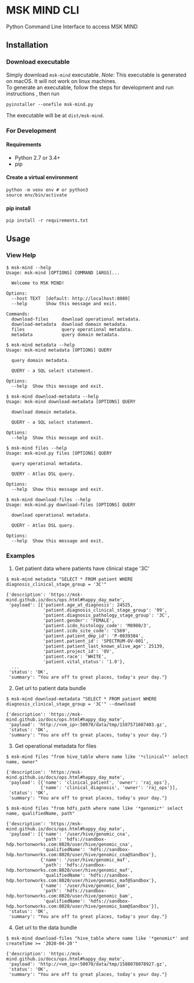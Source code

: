 # MSK MIND CLI

Python Command Line Interface to access MSK MIND

## Installation
### Download executable
Simply download `msk-mind` executable.
*Note*: This executable is generated on macOS. It will not work on linux machines.  
To generate an executable, follow the steps for development and run instructions , then run
```
pyinstaller --onefile msk-mind.py
```
The executable will be at `dist/msk-mind`.

### For Development
#### Requirements

- Python 2.7 or 3.4+
- pip

#### Create a virtual environment
```
python -m venv env # or python3
source env/bin/activate
```

#### pip install
```
pip install -r requirements.txt
```

## Usage

### View Help
```
$ msk-mind --help
Usage: msk-mind [OPTIONS] COMMAND [ARGS]...

  Welcome to MSK MIND!

Options:
  --host TEXT  [default: http://localhost:8080]
  --help       Show this message and exit.

Commands:
  download-files     download operational metadata.
  download-metadata  download domain metadata.
  files              query operational metadata.
  metadata           query domain metadata.
```

```
$ msk-mind metadata --help
Usage: msk-mind metadata [OPTIONS] QUERY

  query domain metadata.

  QUERY - a SQL select statement.

Options:
  --help  Show this message and exit.
```

```
$ msk-mind download-metadata --help
Usage: msk-mind download-metadata [OPTIONS] QUERY

  download domain metadata.

  QUERY - a SQL select statement.

Options:
  --help  Show this message and exit.
```

```
$ msk-mind files --help
Usage: msk-mind.py files [OPTIONS] QUERY

  query operational metadata.

  QUERY - Atlas DSL query.

Options:
  --help  Show this message and exit.
```

```
$ msk-mind download-files --help
Usage: msk-mind.py download-files [OPTIONS] QUERY

  download operational metadata.

  QUERY - Atlas DSL query.

Options:
  --help  Show this message and exit.
```

### Examples

1. Get patient data where patients have clinical stage '3C'
```
$ msk-mind metadata "SELECT * FROM patient WHERE diagnosis_clinical_stage_group = '3C'"

{'description': 'https://msk-mind.github.io/docs/ops.html#happy_day_mate',
 'payload': [{'patient.age_at_diagnosis': 24525,
              'patient.diagnosis_clinical_stage_group': '99',
              'patient.diagnosis_pathology_stage_group': '3C',
              'patient.gender': 'FEMALE',
              'patient.icdo_histology_code': 'M8980/3',
              'patient.icdo_site_code': 'C569',
              'patient.patient_dmp_id': 'P-0039384',
              'patient.patient_id': 'SPECTRUM-OV-001',
              'patient.patient_last_known_alive_age': 25139,
              'patient.project_id': 'OV',
              'patient.race': 'WHITE',
              'patient.vital_status': '1.0'},
  ...
 'status': 'OK',
 'summary': "You are off to great places, today's your day."}
```

2. Get url to patient data bundle
```
$ msk-mind download-metadata "SELECT * FROM patient WHERE diagnosis_clinical_stage_group = '3C'" --download

{'description': 'https://msk-mind.github.io/docs/ops.html#happy_day_mate',
 'payload': 'http://<vm_ip>:50070/data/tmp/1587571607403.gz',
 'status': 'OK',
 'summary': "You are off to great places, today's your day."}
```

3. Get operational metadata for files
```
$ msk-mind files "from hive_table where name like '*clinical*' select name, owner"

{'description': 'https://msk-mind.github.io/docs/ops.html#happy_day_mate',
 'payload': [{'name': 'clinical_patient', 'owner': 'raj_ops'},
             {'name': 'clinical_diagnosis', 'owner': 'raj_ops'}],
 'status': 'OK',
 'summary': "You are off to great places, today's your day."}
```

```
$ msk-mind files "from hdfs_path where name like '*genomic*' select name, qualifiedName, path"

{'description': 'https://msk-mind.github.io/docs/ops.html#happy_day_mate',
 'payload': [{'name': '/user/hive/genomic_cna',
              'path': 'hdfs://sandbox-hdp.hortonworks.com:8020/user/hive/genomic_cna',
              'qualifiedName': 'hdfs://sandbox-hdp.hortonworks.com:8020/user/hive/genomic_cna@Sandbox'},
             {'name': '/user/hive/genomic_maf',
              'path': 'hdfs://sandbox-hdp.hortonworks.com:8020/user/hive/genomic_maf',
              'qualifiedName': 'hdfs://sandbox-hdp.hortonworks.com:8020/user/hive/genomic_maf@Sandbox'},
             {'name': '/user/hive/genomic_bam',
              'path': 'hdfs://sandbox-hdp.hortonworks.com:8020/user/hive/genomic_bam',
              'qualifiedName': 'hdfs://sandbox-hdp.hortonworks.com:8020/user/hive/genomic_bam@Sandbox'}],
 'status': 'OK',
 'summary': "You are off to great places, today's your day."}
```

4. Get url to the data bundle
```
$ msk-mind download-files "hive_table where name like '*genomic*' and createTime >= '2020-04-20'"

{'description': 'https://msk-mind.github.io/docs/ops.html#happy_day_mate',
 'payload': 'http://<vm_ip>:50070/data/tmp/1588078078927.gz',
 'status': 'OK',
 'summary': "You are off to great places, today's your day."}
```
